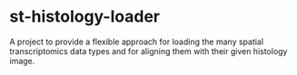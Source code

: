 # st-histology-loader
A project to provide a flexible approach for loading the many spatial transcriptomics data types and for aligning them with their given histology image.

